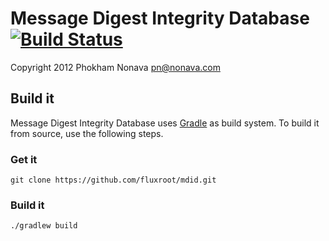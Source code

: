 Message Digest Integrity Database [![Build Status](https://travis-ci.org/fluxroot/mdid.png)](https://travis-ci.org/fluxroot/mdid)
=================================

Copyright 2012 Phokham Nonava <pn@nonava.com>


Build it
--------
Message Digest Integrity Database uses [Gradle][] as build system. To 
build it from source, use the following steps. 

### Get it
`git clone https://github.com/fluxroot/mdid.git`

### Build it
`./gradlew build`

[Gradle]: http://gradle.org
